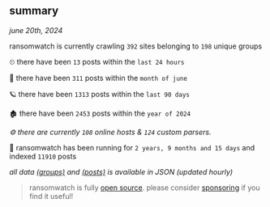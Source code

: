 
## summary
_june 20th, 2024_

ransomwatch is currently crawling `392` sites belonging to `198` unique groups

⏲ there have been `13` posts within the `last 24 hours`

🦈 there have been `311` posts within the `month of june`

🪐 there have been `1313` posts within the `last 90 days`

🏚 there have been `2453` posts within the `year of 2024`

_⚙️ there are currently `108` online hosts & `124` custom parsers._

🦕 ransomwatch has been running for `2 years, 9 months and 15 days` and indexed `11910` posts

_all data  [(groups)](http://ransomwhat.telemetry.ltd/groups) and [(posts)](http://ransomwhat.telemetry.ltd/posts) is available in JSON (updated hourly)_

> ransomwatch is fully [open source](https://github.com/joshhighet/ransomwatch#ransomwatch--). please consider [sponsoring](https://github.com/sponsors/joshhighet) if you find it useful!

